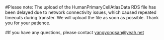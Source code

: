 #Please note: The upload of the HumanPrimaryCellAtlasData RDS file has been delayed due to network connectivity issues, which caused repeated timeouts during transfer. We will upload the file as soon as possible. Thank you for your patience.

#If you have any questions, please contact yangyongsan@yeah.net
